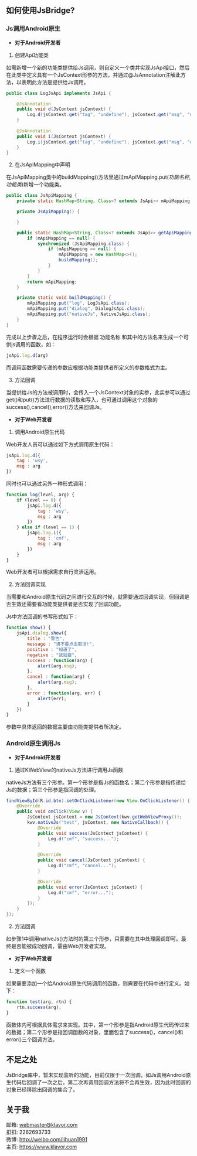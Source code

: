 ## 如何使用JsBridge?

### Js调用Android原生

* **对于Android开发者**

1. 创建Api功能类

如需新增一个新的功能类提供给Js调用，则自定义一个类并实现JsApi接口，然后在此类中定义具有一个JsContext形参的方法，并通过@JsAnnotation注解此方法，以表明此方法是提供给Js调用。

```java
public class LogJsApi implements JsApi {

    @JsAnnotation
    public void d(JsContext jsContext) {
        Log.d(jsContext.get("tag", "undefine"), jsContext.get("msg", "undefine"));
    }
    
    @JsAnnotation
    public void i(JsContext jsContext) {
        Log.i(jsContext.get("tag", "undefine"), jsContext.get("msg", "undefine"));
    }
}
```

2. 在JsApiMapping中声明

在JsApiMapping类中的buildMapping()方法里通过mApiMapping.put(*功能名称*, *功能类*)新增一个功能类。

```java
public class JsApiMapping {
    private static HashMap<String, Class<? extends JsApi>> mApiMapping;

    private JsApiMapping() {

    }

    public static HashMap<String, Class<? extends JsApi>> getApiMapping() {
        if (mApiMapping == null) {
            synchronized (JsApiMapping.class) {
                if (mApiMapping == null) {
                    mApiMapping = new HashMap<>();
                    buildMapping();
                }
            }
        }
        return mApiMapping;
    }

    private static void buildMapping() {
        mApiMapping.put("log", LogJsApi.class);
        mApiMapping.put("dialog", DialogJsApi.class);
        mApiMapping.put("nativeJs", NativeJsApi.class);
    }
}
```

完成以上步骤之后，在程序运行时会根据 功能名称  和其中的方法名来生成一个可供js调用的函数，如：

```javascript
jsApi.log.d(arg)
```

而调用函数需要传递的参数应根据功能类提供者所定义的参数格式为主。


3. 方法回调

当提供给Js的方法被调用时，会传入一个JsContext对象的实参，此实参可以通过get()和put()方法进行数据的读取和写入，也可通过调用这个对象的success(),cancel(),error()方法来回调Js。



* **对于Web开发者**

1. 调用Android原生代码

Web开发人员可以通过如下方式调用原生代码：

```javascript
jsApi.log.d({
    tag : 'wsy',
    msg : arg
})
```

同时也可以通过另外一种形式调用：

```javascript
function log(level, arg) {
    if (level == 0) {
        jsApi.log.d({
            tag : 'wsy',
            msg : arg
        })
    } else if (level == 1) {
        jsApi.log.i({
            tag : 'cmf',
            msg : arg
        })
    }
}
```

Web开发者可以根据需求自行灵活运用。

2. 方法回调实现

当需要和Android原生代码之间进行交互的时候，就需要通过回调实现，但回调是否生效还需要看功能类提供者是否实现了回调功能。

Js中方法回调的书写形式如下：

```javascript
function show() {
    jsApi.dialog.show({
        title : "警告",
        message : "请不要点击取消!",
        positive : "知道了",
        negative : "我就要",
        success : function(arg) {
            alert(arg.msg);
        },
        cancel : function(arg) {
            alert(arg.msg);
        },
        error : function(arg, err) {
            alert(err);
        }
    })
}
```

参数中具体返回的数据主要由功能类提供者所决定。



### Android原生调用Js

* **对于Android开发者**

1. 通过KWebView的nativeJs方法进行调用Js函数

nativeJs方法有三个形参。第一个形参是指Js的函数名；第二个形参是指传递给Js的数据；第三个形参是指回调的处理。

```java
findViewById(R.id.btn).setOnClickListener(new View.OnClickListener() {
    @Override
    public void onClick(View v) {
        JsContext jsContext = new JsContext(kwv.getWebViewProxy());
        kwv.nativeJs("test", jsContext, new NativeCallback() {
            @Override
            public void success(JsContext jsContext) {
                Log.d("cmf", "success...");
            }

            @Override
            public void cancel(JsContext jsContext) {
                Log.d("cmf", "cancel...");
            }

            @Override
            public void error(JsContext jsContext) {
                Log.d("cmf", "error...");
            }
        });
    }
});
```

2. 方法回调

如步骤1中调用nativeJs()方法时的第三个形参，只需要在其中处理回调即可。最终是否能被成功回调，需由Web开发者实现。



* **对于Web开发者**

1. 定义一个函数

如果需要添加一个给Android原生代码调用的函数，则需要在代码中进行定义。如下：

```javascript
function test(arg, rtn) {
    rtn.success(arg);
}
```

函数体内可根据具体需求来实现。其中，第一个形参是指Android原生代码传过来的数据；第二个形参是指回调函数的对象，里面包含了success()，cancel()和error()三个回调方法。



## 不足之处

JsBridge库中，暂未实现监听的功能，目前仅限于一次回调，如Js调用Android原生代码后回调了一次之后，第二次再调用回调方法将不会再生效，因为此时回调的对象已经移除出回调的集合了。



## 关于我

邮箱: webmaster@klavor.com<br />
扣扣: 2262693733<br />
微博: http://weibo.com/lihuan1991<br />
主页: https://www.klavor.com